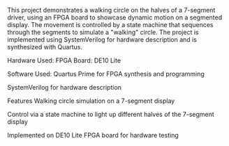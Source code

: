 
This project demonstrates a walking circle on the halves of a 7-segment driver, using an FPGA board to showcase dynamic motion on a segmented display. The movement is controlled by a state machine that sequences through the segments to simulate a "walking" circle. The project is implemented using SystemVerilog for hardware description and is synthesized with Quartus.

Hardware Used:
FPGA Board: DE10 Lite

Software Used:
Quartus Prime for FPGA synthesis and programming

SystemVerilog for hardware description

Features
Walking circle simulation on a 7-segment display

Control via a state machine to light up different halves of the 7-segment display

Implemented on DE10 Lite FPGA board for hardware testing
